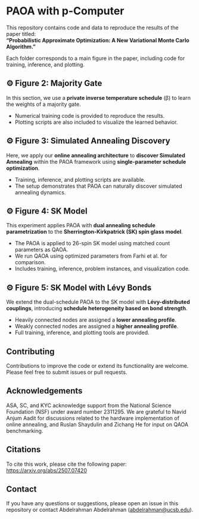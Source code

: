# PAOA with p-Computer

This repository contains code and data to reproduce the results of the paper titled:  
**“Probabilistic Approximate Optimization: A New Variational Monte Carlo Algorithm.”**

Each folder corresponds to a main figure in the paper, including code for training, inference, and plotting.

## ⚙️ Figure 2: Majority Gate

In this section, we use a **private inverse temperature schedule** (β) to learn the weights of a majority gate.

- Numerical training code is provided to reproduce the results.  
- Plotting scripts are also included to visualize the learned behavior.


## ⚙️ Figure 3: Simulated Annealing Discovery

Here, we apply our **online annealing architecture** to **discover Simulated Annealing** within the PAOA framework using **single-parameter schedule optimization**.

- Training, inference, and plotting scripts are available.  
- The setup demonstrates that PAOA can naturally discover simulated annealing dynamics.


## ⚙️ Figure 4: SK Model

This experiment applies PAOA with **dual annealing schedule parametrization** to the **Sherrington-Kirkpatrick (SK) spin glass model**.
- The PAOA is applied to 26-spin SK model using matched count parameters as QAOA.
- We run QAOA using optimized parameters from Farhi et al. for comparison.  
- Includes training, inference, problem instances, and visualization code.

## ⚙️ Figure 5: SK Model with Lévy Bonds

We extend the dual-schedule PAOA to the SK model with **Lévy-distributed couplings**, introducing **schedule heterogeneity based on bond strength**.

- Heavily connected nodes are assigned a **lower annealing profile**.  
- Weakly connected nodes are assigned a **higher annealing profile**.  
- Full training, inference, and plotting tools are provided.

## Contributing

Contributions to improve the code or extend its functionality are welcome. Please feel free to submit issues or pull requests.


## Acknowledgements

ASA, SC, and KYC acknowledge support from the
National Science Foundation (NSF) under award number
2311295. We are grateful to Navid Anjum Aadit for
discussions related to the hardware implementation of online
annealing, and Ruslan Shaydulin and Zichang He for input on
QAOA benchmarking.

## Citations

To cite this work, please cite the following paper: 
https://arxiv.org/abs/2507.07420
## Contact

If you have any questions or suggestions, please open an issue in this repository or contact Abdelrahman Abdelrahman (abdelrahman@ucsb.edu).

